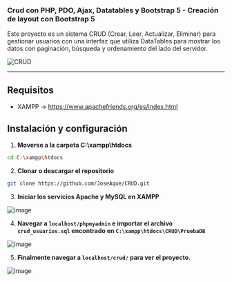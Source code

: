 ### Crud con PHP, PDO, Ajax, Datatables y Bootstrap 5 - Creación de layout con Bootstrap 5

Este proyecto es un sistema CRUD (Crear, Leer, Actualizar, Eliminar) para gestionar usuarios con una interfaz que utiliza DataTables para mostrar los datos con paginación, búsqueda y ordenamiento del lado del servidor.

![CRUD](https://github.com/user-attachments/assets/a3f0e2c0-8639-4426-9b8c-82ff5b587979)

---
## Requisitos

- XAMPP -> https://www.apachefriends.org/es/index.html

## Instalación y configuración

1. **Moverse a la carpeta C:\xampp\htdocs**
```bash
cd C:\xampp\htdocs
```
2. **Clonar o descargar el repositorio**
```bash
git clone https://github.com/JoseAque/CRUD.git
```
3. **Iniciar los servicios Apache y MySQL en XAMPP**

![image](https://github.com/user-attachments/assets/9b3b4895-abf7-4ca0-a39e-2e4af0db4c58)

4. **Navegar a `localhost/phpmyadmin` e importar el archivo `crud_usuarios.sql` encontrado en `C:\xampp\htdocs\CRUD\PruebaDB`**

![image](https://github.com/user-attachments/assets/86d8adb0-119a-4e3e-9ea1-b386bd5afe4c)

5. **Finalmente navegar a `localhost/crud/` para ver el proyecto.**

![image](https://github.com/user-attachments/assets/c68f3469-adee-49e1-9421-a58d9143b19d)

